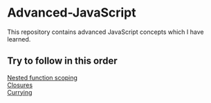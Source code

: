 # Advanced-JavaScript
This repository contains advanced JavaScript concepts which I have learned.

## Try to follow in this order
[Nested function scoping](https://github.com/sandeep-sb/Advanced-JavaScript/blob/main/nestedFunctionScope.js)  
[Closures](https://github.com/sandeep-sb/Advanced-JavaScript/blob/main/closures.js)  
[Currying](https://github.com/sandeep-sb/Advanced-JavaScript/blob/main/currying.js)  

